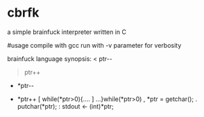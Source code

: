 # cbrfk
a simple brainfuck interpreter written in C

#usage
compile with gcc
run with -v parameter for verbosity

brainfuck language synopsis:
<  ptr--
>  ptr++
- *ptr--
+ *ptr++
\[ while(*ptr>0){....
] ...}while(*ptr>0)
, *ptr = getchar();
. putchar(*ptr);
: stdout <- (int)*ptr;
